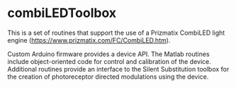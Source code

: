 # combiLEDToolbox
This is a set of routines that support the use of a Prizmatix CombiLED light engine (https://www.prizmatix.com/FC/CombiLED.htm).

Custom Arduino firmware provides a device API. The Matlab routines include object-oriented code for control and calibration of the device. Additional routines provide an interface to the Silent Substitution toolbox for the creation of photoreceptor directed modulations using the device.